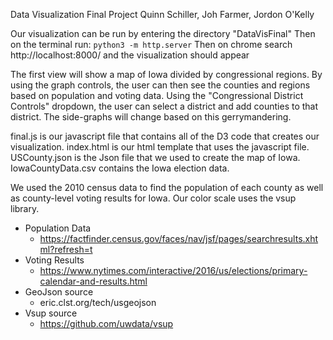 Data Visualization Final Project
Quinn Schiller, Joh Farmer, Jordon O'Kelly

Our visualization can be run by entering the directory "DataVisFinal"
Then on the terminal run: `python3 -m http.server`
Then on chrome search http://localhost:8000/ and the visualization
should appear

The first view will show a map of Iowa divided by congressional regions.
By using the graph controls, the user can then see the counties and regions
based on population and voting data. Using the "Congressional District
Controls" dropdown, the user can select a district and add counties to that
district. The side-graphs will change based on this gerrymandering.

final.js is our javascript file that contains all of the D3 code that
creates our visualization. index.html is our html template that uses the
javascript file. USCounty.json is the Json file that we used to create the
map of Iowa. IowaCountyData.csv contains the Iowa election data.

We used the 2010 census data to find the population of each county as well as county-level voting results for Iowa. Our color scale uses the vsup library.

- Population Data
  -  https://factfinder.census.gov/faces/nav/jsf/pages/searchresults.xhtml?refresh=t
- Voting Results
  - https://www.nytimes.com/interactive/2016/us/elections/primary-calendar-and-results.html
- GeoJson source
  - eric.clst.org/tech/usgeojson
- Vsup source
  - https://github.com/uwdata/vsup
